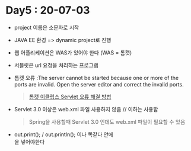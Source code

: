 # Day5 : 20-07-03
* project 이름은 소문자로 시작

* JAVA EE 환경 => dynamic project로 진행

* 웹 어플리케이션은 WAS가 있어야 한다 (WAS = 톰캣)

* 서블릿은 url 요청을 처리하는 프로그램

* 톰캣 오류 :The server cannot be started because one or more of the ports are invalid. Open the server editor and correct the invalid ports.
  > [톰캣 이클립스 Servlet 오류 해결 방법](https://blog.naver.com/sjszzang0929/222020283556)

* Servlet 3.0 이상은 web.xml 파일 사용하지 않음 // 이하는 사용함
  > Spring을 사용할때 Servlet 3.0 인데도 web.xml 파일이 필요할 수 있음

* out.print(); / out.println(); 이나 똑같다 안에 <br>을 넣어야한다

